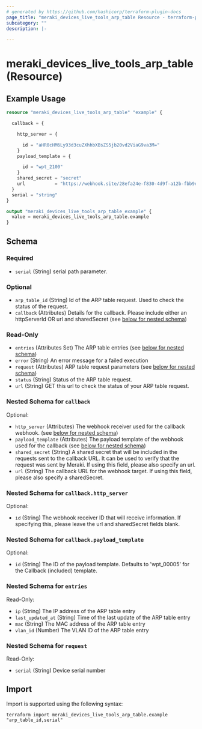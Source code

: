 ```yaml
---
# generated by https://github.com/hashicorp/terraform-plugin-docs
page_title: "meraki_devices_live_tools_arp_table Resource - terraform-provider-meraki"
subcategory: ""
description: |-
  
---
```


# meraki_devices_live_tools_arp_table (Resource)



## Example Usage

```terraform
resource "meraki_devices_live_tools_arp_table" "example" {

  callback = {

    http_server = {

      id = "aHR0cHM6Ly93d3cuZXhhbXBsZS5jb20vd2ViaG9va3M="
    }
    payload_template = {

      id = "wpt_2100"
    }
    shared_secret = "secret"
    url           = "https://webhook.site/28efa24e-f830-4d9f-a12b-fbb9e5035031"
  }
  serial = "string"
}

output "meraki_devices_live_tools_arp_table_example" {
  value = meraki_devices_live_tools_arp_table.example
}
```

<!-- schema generated by tfplugindocs -->
## Schema

### Required

- `serial` (String) serial path parameter.

### Optional

- `arp_table_id` (String) Id of the ARP table request. Used to check the status of the request.
- `callback` (Attributes) Details for the callback. Please include either an httpServerId OR url and sharedSecret (see [below for nested schema](#nestedatt--callback))

### Read-Only

- `entries` (Attributes Set) The ARP table entries (see [below for nested schema](#nestedatt--entries))
- `error` (String) An error message for a failed execution
- `request` (Attributes) ARP table request parameters (see [below for nested schema](#nestedatt--request))
- `status` (String) Status of the ARP table request.
- `url` (String) GET this url to check the status of your ARP table request.

<a id="nestedatt--callback"></a>
### Nested Schema for `callback`

Optional:

- `http_server` (Attributes) The webhook receiver used for the callback webhook. (see [below for nested schema](#nestedatt--callback--http_server))
- `payload_template` (Attributes) The payload template of the webhook used for the callback (see [below for nested schema](#nestedatt--callback--payload_template))
- `shared_secret` (String) A shared secret that will be included in the requests sent to the callback URL. It can be used to verify that the request was sent by Meraki. If using this field, please also specify an url.
- `url` (String) The callback URL for the webhook target. If using this field, please also specify a sharedSecret.

<a id="nestedatt--callback--http_server"></a>
### Nested Schema for `callback.http_server`

Optional:

- `id` (String) The webhook receiver ID that will receive information. If specifying this, please leave the url and sharedSecret fields blank.


<a id="nestedatt--callback--payload_template"></a>
### Nested Schema for `callback.payload_template`

Optional:

- `id` (String) The ID of the payload template. Defaults to 'wpt_00005' for the Callback (included) template.



<a id="nestedatt--entries"></a>
### Nested Schema for `entries`

Read-Only:

- `ip` (String) The IP address of the ARP table entry
- `last_updated_at` (String) Time of the last update of the ARP table entry
- `mac` (String) The MAC address of the ARP table entry
- `vlan_id` (Number) The VLAN ID of the ARP table entry


<a id="nestedatt--request"></a>
### Nested Schema for `request`

Read-Only:

- `serial` (String) Device serial number

## Import

Import is supported using the following syntax:

```shell
terraform import meraki_devices_live_tools_arp_table.example "arp_table_id,serial"
```
